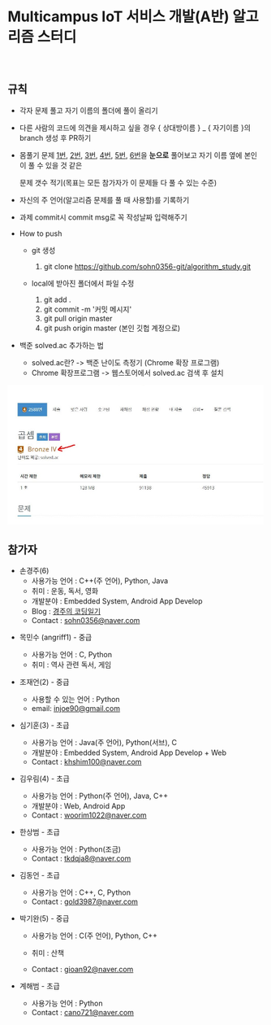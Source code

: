 # Multicampus IoT 서비스 개발(A반) 알고리즘 스터디

　

## 규칙

* 각자 문제 풀고 자기 이름의 폴더에 풀이 올리기

* 다른 사람의 코드에 의견을 제시하고 싶을 경우 { 상대방이름 } _ { 자기이름 }의 branch 생성 후 PR하기

* 몸풀기 문제 [1번](https://www.acmicpc.net/problem/2588), [2번](https://www.acmicpc.net/problem/10872), [3번](https://www.acmicpc.net/problem/2562), [4번](https://www.acmicpc.net/problem/2751), [5번](https://www.acmicpc.net/problem/1697), [6번](https://www.acmicpc.net/problem/1520)을 **눈으로** 풀어보고 자기 이름 옆에 본인이 풀 수 있을 것 같은

  문제 갯수 적기(목표는 모든 참가자가 이 문제들 다 풀 수 있는 수준)

* 자신의 주 언어(알고리즘 문제를 풀 때 사용할)를 기록하기

* 과제 commit시 commit msg로 꼭 작성날짜 입력해주기

* How to push

  * git 생성

    1. git clone https://github.com/sohn0356-git/algorithm_study.git

  * local에 받아진 폴더에서 파일 수정
    1. git add . 
    2. git commit -m '커밋 메시지'
    3. git pull origin master   
    4. git push origin master   (본인 깃헙 계정으로)
  
* 백준 solved.ac 추가하는 법

  * solved.ac란? -> 백준 난이도 측정기 (Chrome 확장 프로그램)
  * Chrome 확장프로그램 -> 웹스토어에서 solved.ac 검색 후 설치

![캡처](md-images/108507193-4b446d00-72fd-11eb-9dab-063c7df413b2.JPG)

  

## 참가자

* 손경주(6)
  * 사용가능 언어 : C++(주 언어), Python, Java
  * 취미 : 운동, 독서, 영화
  * 개발분야 : Embedded System, Android App Develop
  * Blog : [경주의 코딩일기](https://sohn0356-git.github.io)
  * Contact : sohn0356@naver.com

- 목민수 (angriff1) - 중급
  - 사용가능 언어 : C, Python
  - 취미 : 역사 관련 독서, 게임
- 조재언(2) - 중급
  - 사용할 수 있는 언어 : Python
  - email: injoe90@gmail.com
- 심기훈(3) - 초급
  - 사용가능 언어 : Java(주 언어), Python(서브), C
  - 개발분야 : Embedded System, Android App Develop + Web
  - Contact : khshim100@naver.com
- 김우림(4) - 초급
  - 사용가능 언어 : Python(주 언어),  Java, C++
  - 개발분야 : Web, Android App
  - Contact : woorim1022@naver.com
- 한상범 - 초급
  - 사용가능 언어 : Python(조금)
  - Contact : tkdqja8@naver.com
- 김동언 - 초급
  - 사용가능 언어 : C++, C, Python
  - Contact : gold3987@naver.com
- 박기완(5) - 중급
  - 사용가능 언어 : C(주 언어), Python, C++
  
  - 취미 : 산책
  
  - Contact : gioan92@naver.com
  
- 계해범 - 초급
  - 사용가능 언어 : Python
  - Contact : cano721@naver.com
